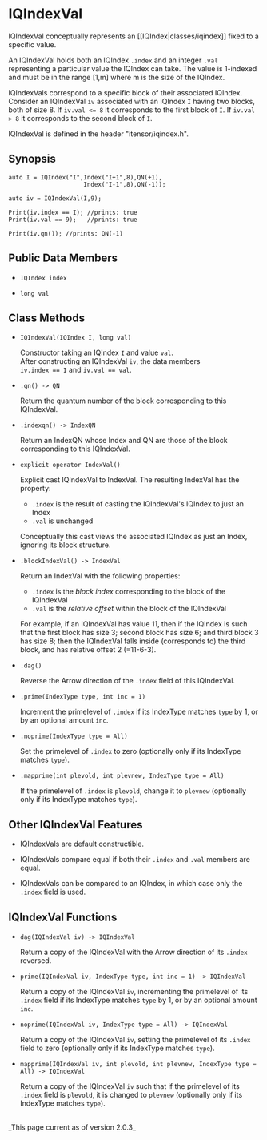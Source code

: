 # IQIndexVal #

IQIndexVal conceptually represents an [[IQIndex|classes/iqindex]] fixed to a specific value.

An IQIndexVal holds both an IQIndex `.index` and 
an integer `.val` representing a particular value the IQIndex can take.
The value is 1-indexed and must be in the range [1,m] where m is the size
of the IQIndex.

IQIndexVals correspond to a specific block of their associated IQIndex. 
Consider an IQIndexVal `iv` associated with an IQIndex `I` having
two blocks, both of size 8. If `iv.val <= 8`
it corresponds to the first block of `I`. If `iv.val > 8`
it corresponds to the second block of `I`.

IQIndexVal is defined in the header "itensor/iqindex.h".

## Synopsis ##

    auto I = IQIndex("I",Index("I+1",8),QN(+1),
                         Index("I-1",8),QN(-1));

    auto iv = IQIndexVal(I,9);

    Print(iv.index == I); //prints: true
    Print(iv.val == 9);   //prints: true

    Print(iv.qn()); //prints: QN(-1)

## Public Data Members

* `IQIndex index`

* `long val`

## Class Methods

* `IQIndexVal(IQIndex I, long val)`

  Constructor taking an IQIndex `I` and value `val`.<br/>
  After constructing an IQIndexVal `iv`, the data members <br/>
  `iv.index == I` and `iv.val == val`.

* `.qn() -> QN`

  Return the quantum number of the block corresponding to
  this IQIndexVal.

* `.indexqn() -> IndexQN`

  Return an IndexQN whose Index and QN are those 
  of the block corresponding to this IQIndexVal.

* `explicit operator IndexVal()`

  Explicit cast IQIndexVal to IndexVal. The resulting IndexVal has the property:
  * `.index` is the result of casting the IQIndexVal's IQIndex to just an Index
  * `.val` is unchanged

  Conceptually this cast views the associated IQIndex as just an Index, ignoring its
  block structure.

* `.blockIndexVal() -> IndexVal`

  Return an IndexVal with the following properties:
  * `.index` is the _block index_ corresponding to the block of the IQIndexVal
  * `.val` is the _relative offset_ within the block of the IQIndexVal

  For example, if an IQIndexVal has value 11, then if the IQIndex is such that
  the first block has size 3; second block has size 6; and third block 3 has size 8; 
  then the IQIndexVal falls inside (corresponds to) the third block, and has relative offset 2 (=11-6-3).

* `.dag()`

  Reverse the Arrow direction of the `.index` field of this IQIndexVal.

* `.prime(IndexType type, int inc = 1)`

  Increment the primelevel of `.index` if its IndexType matches `type` by 1, or by an optional amount `inc`.

* `.noprime(IndexType type = All)`

  Set the primelevel of `.index` to zero (optionally only if its IndexType matches `type`).

* `.mapprime(int plevold, int plevnew, IndexType type = All)`

  If the primelevel of `.index` is `plevold`, change it to `plevnew` (optionally only if its IndexType matches `type`).

## Other IQIndexVal Features

* IQIndexVals are default constructible.

* IQIndexVals compare equal if both their `.index` and `.val` members are equal.

* IQIndexVals can be compared to an IQIndex, in which case only the `.index` field is used.


## IQIndexVal Functions

* `dag(IQIndexVal iv) -> IQIndexVal`

  Return a copy of the IQIndexVal with the Arrow direction of its `.index` reversed.

* `prime(IQIndexVal iv, IndexType type, int inc = 1) -> IQIndexVal`

  Return a copy of the IQIndexVal `iv`, incrementing 
  the primelevel of its `.index` field if its IndexType matches `type` by 1, or by an optional amount `inc`.

* `noprime(IQIndexVal iv, IndexType type = All) -> IQIndexVal`

  Return a copy of the IQIndexVal `iv`, setting the primelevel of its `.index` field to zero (optionally only if its IndexType matches `type`).

* `mapprime(IQIndexVal iv, int plevold, int plevnew, IndexType type = All) -> IQIndexVal`

  Return a copy of the IQIndexVal `iv` such that if the primelevel of its `.index` field is `plevold`, it is changed to `plevnew` (optionally only if its IndexType matches `type`).

<br/>
_This page current as of version 2.0.3_
